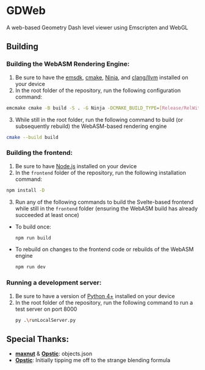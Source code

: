 # GDWeb
A web-based Geometry Dash level viewer using Emscripten and WebGL
## Building
### Building the WebASM Rendering Engine:
1. Be sure to have the [emsdk](https://github.com/emscripten-core/emsdk), [cmake](https://cmake.org/), [Ninja](https://ninja-build.org/), and [clang/llvm](https://clang.llvm.org/) installed on your device
2. In the root folder of the repository, run the following configuration command:
  ```bash
  emcmake cmake -B build -S . -G Ninja -DCMAKE_BUILD_TYPE=[Release/RelWithDebInfo/Debug]
  ```
3. While still in the root folder, run the following command to build (or subsequently rebuild) the WebASM-based rendering engine
  ```bash
  cmake --build build
  ```
### Building the frontend:
1. Be sure to have [Node.js](https://nodejs.org/) installed on your device
2. In the `frontend` folder of the repository, run the following installation command:
  ```bash
  npm install -D
  ```
3. Run any of the following commands to build the Svelte-based frontend while still in the `frontend` folder (ensuring the WebASM build has already succeeded at least once)
  - To build once:
      ```bash
      npm run build
      ```
  - To rebuild on changes to the frontend code or rebuilds of the WebASM engine
      ```bash
      npm run dev
      ```
### Running a development server:
1. Be sure to have a version of [Python 4+](https://www.python.org/) installed on your device
3. In the root folder of the repository, run the following command to run a test server on port 8000
   ```bash
   py .\runLocalServer.py
   ```
## Special Thanks:
- **[maxnut](https://github.com/maxnut)** & **[Opstic](https://github.com/Opstic)**: objects.json
- **[Opstic](https://github.com/Opstic)**: Initially tipping me off to the strange blending formula
